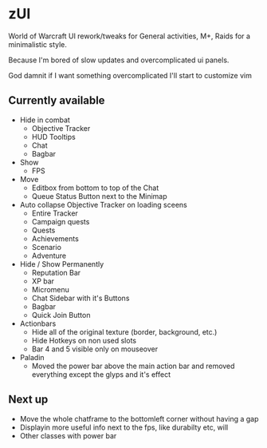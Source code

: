 # zUI
World of Warcraft UI rework/tweaks for General activities, M+, Raids for a minimalistic style.

Because I'm bored of slow updates and overcomplicated ui panels.

God damnit if I want something overcomplicated I'll start to customize vim

## Currently available

- Hide in combat
    - Objective Tracker
    - HUD Tooltips
    - Chat
    - Bagbar
- Show
    - FPS
- Move
    - Editbox from bottom to top of the Chat
    - Queue Status Button next to the Minimap
- Auto collapse Objective Tracker on loading sceens
    - Entire Tracker
    - Campaign quests
    - Quests
    - Achievements
    - Scenario
    - Adventure
- Hide / Show Permanently
    - Reputation Bar
    - XP bar
    - Micromenu
    - Chat Sidebar with it's Buttons
    - Bagbar
    - Quick Join Button
- Actionbars
    - Hide all of the original texture (border, background, etc.)
    - Hide Hotkeys on non used slots
    - Bar 4 and 5 visible only on mouseover
- Paladin
    - Moved the power bar above the main action bar and removed everything except the glyps and it's effect

## Next up

- Move the whole chatframe to the bottomleft corner without having a gap
- Displayin more useful info next to the fps, like durabilty etc, will 
- Other classes with power bar

